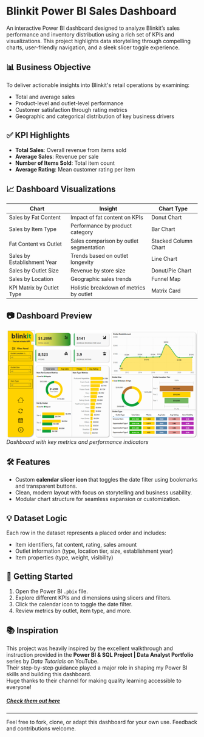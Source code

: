 # Blinkit Power BI Sales Dashboard

An interactive Power BI dashboard designed to analyze Blinkit’s sales performance and inventory distribution using a rich set of KPIs and visualizations. This project highlights data storytelling through compelling charts, user-friendly navigation, and a sleek slicer toggle experience.

## 📊 Business Objective

To deliver actionable insights into Blinkit's retail operations by examining:
- Total and average sales
- Product-level and outlet-level performance
- Customer satisfaction through rating metrics
- Geographic and categorical distribution of key business drivers

## ✅ KPI Highlights

- **Total Sales**: Overall revenue from items sold
- **Average Sales**: Revenue per sale
- **Number of Items Sold**: Total item count
- **Average Rating**: Mean customer rating per item

## 📈 Dashboard Visualizations

| Chart | Insight | Chart Type |
|-------|---------|------------|
| Sales by Fat Content | Impact of fat content on KPIs | Donut Chart |
| Sales by Item Type | Performance by product category | Bar Chart |
| Fat Content vs Outlet | Sales comparison by outlet segmentation | Stacked Column Chart |
| Sales by Establishment Year | Trends based on outlet longevity | Line Chart |
| Sales by Outlet Size | Revenue by store size | Donut/Pie Chart |
| Sales by Location | Geographic sales trends | Funnel Map |
| KPI Matrix by Outlet Type | Holistic breakdown of metrics by outlet | Matrix Card |

## 📷 Dashboard Preview

![Home Dashboard](BlinkIT_Dashboard.png)  
*Dashboard with key metrics and performance indicators*

## 🛠 Features

- Custom **calendar slicer icon** that toggles the date filter using bookmarks and transparent buttons.
- Clean, modern layout with focus on storytelling and business usability.
- Modular chart structure for seamless expansion or customization.

## 💡 Dataset Logic

Each row in the dataset represents a placed order and includes:
- Item identifiers, fat content, rating, sales amount
- Outlet information (type, location tier, size, establishment year)
- Item properties (type, weight, visibility)

## 🚀 Getting Started

1. Open the Power BI `.pbix` file.
2. Explore different KPIs and dimensions using slicers and filters.
3. Click the calendar icon to toggle the date filter.
4. Review metrics by outlet, item type, and more.

## 📚 Inspiration

This project was heavily inspired by the excellent walkthrough and instruction provided in the **Power BI & SQL Project | Data Analyst Portfolio** series by *Data Tutorials* on YouTube.  
Their step-by-step guidance played a major role in shaping my Power BI skills and building this dashboard.  
Huge thanks to their channel for making quality learning accessible to everyone!

##### [Check them out here](https://www.youtube.com/@DataTutorials1)
---

Feel free to fork, clone, or adapt this dashboard for your own use. Feedback and contributions welcome.

